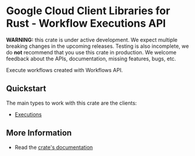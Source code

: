 # Google Cloud Client Libraries for Rust - Workflow Executions API

<!-- Code generated by sidekick. DO NOT EDIT. -->

**WARNING:** this crate is under active development. We expect multiple breaking
changes in the upcoming releases. Testing is also incomplete, we do **not**
recommend that you use this crate in production. We welcome feedback about the
APIs, documentation, missing features, bugs, etc.

Execute workflows created with Workflows API.

## Quickstart

The main types to work with this crate are the clients:

* [Executions]

## More Information

* Read the [crate's documentation](https://docs.rs/google-cloud-workflows-executions-v1/latest/google-cloud-workflows-executions-v1)

[Executions]: https://docs.rs/google-cloud-workflows-executions-v1/latest/google_cloud_workflows_executions_v1/client/struct.Executions.html
